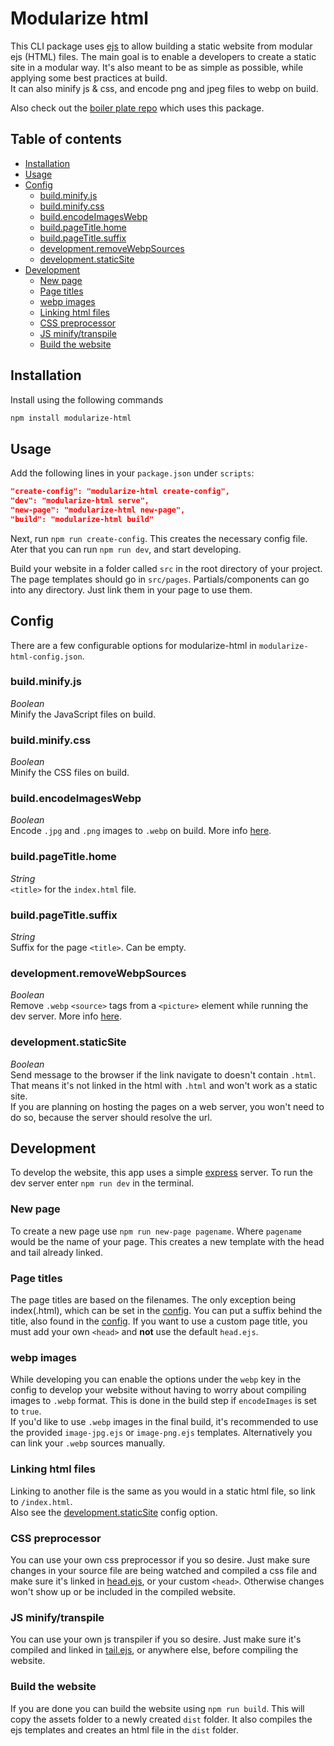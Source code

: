 # Modularize html
This CLI package uses [ejs](https://ejs.co/#docs) to allow building a static website from modular ejs (HTML) files. The main goal is to enable a developers to create a static site in a modular way. It's also meant to be as simple as possible, while applying some best practices at build.   
It can also minify js & css, and encode png and jpeg files to webp on build.

Also check out the [boiler plate repo](https://github.com/jeroentvb/modularize-html-boilerplate) which uses this package.

## Table of contents
* [Installation](#installation)
* [Usage](#usage)
* [Config](#config)
  + [build.minify.js](#buildminifyjs)
  + [build.minify.css](#buildminifycss)
  + [build.encodeImagesWebp](#buildencodeimageswebp)
  + [build.pageTitle.home](#buildpagetitlehome)
  + [build.pageTitle.suffix](#buildpagetitlesuffix)
  + [development.removeWebpSources](#developmentremovewebpsources)
  + [development.staticSite](#developmentstaticsite)
* [Development](#development)
  + [New page](#new-page)
  + [Page titles](#page-titles)
  + [webp images](#webp-images)
  + [Linking html files](#linking-html-files)
  + [CSS preprocessor](#css-preprocessor)
  + [JS minify/transpile](#js-minify-transpile)
  + [Build the website](#build-the-website)

## Installation
Install using the following commands
```sh
npm install modularize-html
```

## Usage
Add the following lines in your `package.json` under `scripts`:  
```json
"create-config": "modularize-html create-config",
"dev": "modularize-html serve",
"new-page": "modularize-html new-page",
"build": "modularize-html build"
```

Next, run `npm run create-config`. This creates the necessary config file. Ater that you can run `npm run dev`, and start developing.

Build your website in a folder called `src` in the root directory of your project. The page templates should go in `src/pages`. Partials/components can go into any directory. Just link them in your page to use them.

## Config
There are a few configurable options for modularize-html in `modularize-html-config.json`.
### build.minify.js
*Boolean*  
Minify the JavaScript files on build.

### build.minify.css
*Boolean*  
Minify the CSS files on build.

### build.encodeImagesWebp
*Boolean*  
Encode `.jpg` and `.png` images to `.webp` on build. More info [here](#webp-images).

### build.pageTitle.home
*String*  
`<title>` for the `index.html` file.

### build.pageTitle.suffix
*String*  
Suffix for the page `<title>`. Can be empty.

### development.removeWebpSources
*Boolean*  
Remove `.webp` `<source>` tags from a `<picture>` element while running the dev server. More info [here](#webp-images).

### development.staticSite
*Boolean*  
Send message to the browser if the link navigate to doesn't contain `.html`. That means it's not linked in the html with `.html` and won't work as a static site.  
If you are planning on hosting the pages on a web server, you won't need to do so, because the server should resolve the url.

## Development
To develop the website, this app uses a simple [express](https://www.npmjs.com/package/express) server. To run the dev server enter `npm run dev` in the terminal.

### New page
To create a new page use `npm run new-page pagename`. Where `pagename` would be the name of your page. This creates a new template with the head and tail already linked.

### Page titles
The page titles are based on the filenames. The only exception being index(.html), which can be set in the [config](#build.pageTitle.home). You can put a suffix behind the title, also found in the [config](#build.pageTitle.suffix). If you want to use a custom page title, you must add your own `<head>` and __not__ use the default `head.ejs`.

### webp images
While developing you can enable the options under the `webp` key in the config to develop your website without having to worry about compiling images to `.webp` format. This is done in the build step if `encodeImages` is set to `true`.  
If you'd like to use `.webp` images in the final build, it's recommended to use the provided `image-jpg.ejs` or `image-png.ejs` templates. Alternatively you can link your `.webp` sources manually.

### Linking html files
Linking to another file is the same as you would in a static html file, so link to `/index.html`.  
Also see the [development.staticSite](#development.staticSite) config option.

### CSS preprocessor
You can use your own css preprocessor if you so desire. Just make sure changes in your source file are being watched and compiled a css file and make sure it's linked in [head.ejs](src/partials/head.ejs), or your custom `<head>`. Otherwise changes won't show up or be included in the compiled website.

### JS minify/transpile
You can use your own js transpiler if you so desire. Just make sure it's compiled and linked in [tail.ejs](src/partials/tail.ejs), or anywhere else, before compiling the website.

### Build the website
If you are done you can build the website using `npm run build`. This will copy the assets folder to a newly created `dist` folder. It also compiles the ejs templates and creates an html file in the `dist` folder.
